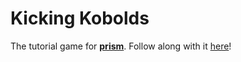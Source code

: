 # Kicking Kobolds

The tutorial game for [**prism**](https://github.com/PrismRL/prism).
Follow along with it [here](https://prismrl.github.io/prism/making-a-roguelike/part1.html)!
